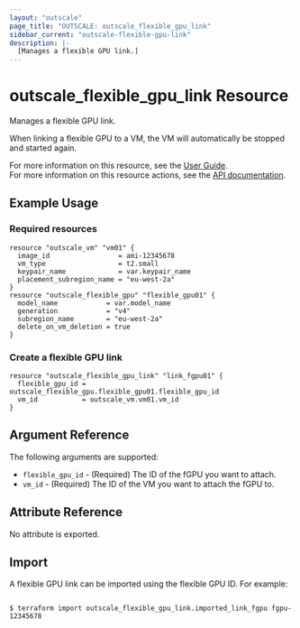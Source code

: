 ```yaml
---
layout: "outscale"
page_title: "OUTSCALE: outscale_flexible_gpu_link"
sidebar_current: "outscale-flexible-gpu-link"
description: |-
  [Manages a flexible GPU link.]
---
```


# outscale_flexible_gpu_link Resource

Manages a flexible GPU link.

When linking a flexible GPU to a VM, the VM will automatically be stopped and started again.

For more information on this resource, see the [User Guide](https://docs.outscale.com/en/userguide/About-Flexible-GPUs.html).  
For more information on this resource actions, see the [API documentation](https://docs.outscale.com/api#3ds-outscale-api-flexiblegpu).

## Example Usage

### Required resources

```hcl
resource "outscale_vm" "vm01" {
  image_id                 = ami-12345678
  vm_type                  = t2.small
  keypair_name             = var.keypair_name
  placement_subregion_name = "eu-west-2a"
}
resource "outscale_flexible_gpu" "flexible_gpu01" {
  model_name            = var.model_name
  generation            = "v4"
  subregion_name        = "eu-west-2a"
  delete_on_vm_deletion = true
}
```

### Create a flexible GPU link

```hcl
resource "outscale_flexible_gpu_link" "link_fgpu01" {
  flexible_gpu_id = outscale_flexible_gpu.flexible_gpu01.flexible_gpu_id
  vm_id           = outscale_vm.vm01.vm_id
}
```

## Argument Reference

The following arguments are supported:

* `flexible_gpu_id` - (Required) The ID of the fGPU you want to attach.
* `vm_id` - (Required) The ID of the VM you want to attach the fGPU to.

## Attribute Reference

No attribute is exported.

## Import

A flexible GPU link can be imported using the flexible GPU ID. For example:

```console

$ terraform import outscale_flexible_gpu_link.imported_link_fgpu fgpu-12345678

```